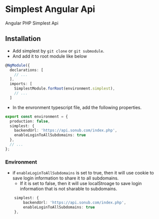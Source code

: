 # Simplest Angular Api

Angular PHP Simplest Api

## Installation

* Add simplest by `git clone` or `git submodule`.
* And add it to root module like below

````ts
@NgModule({
  declarations: [
    // ...
  ],
  imports: [
    SimplestModule.forRoot(environment.simplest),
    // ...
  ]
````

* In the envronment typescript file, add the following properties.

````ts
export const environment = {
  production: false,
  simplest: {
    backendUrl: 'https://api.sonub.com/index.php',
    enableLoginToAllSubdomains: true
  },
  // ...
};

````

### Environment

* if `enableLoginToAllSubdomains` is set to true, then it will use cookie to save login information to share it to all subdomains.
  * If it is set to false, then it will use localStroage to save login information that is not sharable to subdomains.

````ts
    simplest: {
        backendUrl: 'https://api.sonub.com/index.php',
        enableLoginToAllSubdomains: true
    },
````

